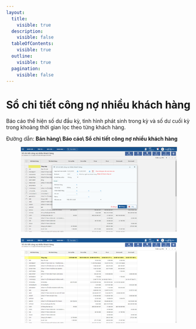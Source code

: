 ```yaml
---
layout:
  title:
    visible: true
  description:
    visible: false
  tableOfContents:
    visible: true
  outline:
    visible: true
  pagination:
    visible: false
---
```


# Sổ chi tiết công nợ nhiều khách hàng

Báo cáo thể hiện số dư đầu kỳ, tình hình phát sinh trong kỳ và số dư cuối kỳ trong khoảng thời gian lọc theo từng khách hàng.

Đường dẫn: **Bán hàng\ Báo cáo\ Sổ chi tiết công nợ nhiều khách hàng**



<figure><img src="../../.gitbook/assets/Sổ chi tiết công nợ nhiều khách hàng.png" alt=""><figcaption></figcaption></figure>

<figure><img src="../../.gitbook/assets/image (138).png" alt=""><figcaption></figcaption></figure>





<figure><img src="https://github.com/anhplm/TC-KT/blob/main/.gitbook/assets/sb_2%20(52).png" alt=""><figcaption></figcaption></figure>
